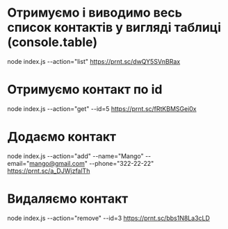 # Отримуємо і виводимо весь список контактів у вигляді таблиці (console.table)
node index.js --action="list"
https://prnt.sc/dwQY5SVnBRax

# Отримуємо контакт по id
node index.js --action="get" --id=5
https://prnt.sc/fRtKBMSGei0x

# Додаємо контакт
node index.js --action="add" --name="Mango" --email="mango@gmail.com" --phone="322-22-22"
https://prnt.sc/a_DJWjzfalTh


# Видаляємо контакт
node index.js --action="remove" --id=3
https://prnt.sc/bbs1N8La3cLD